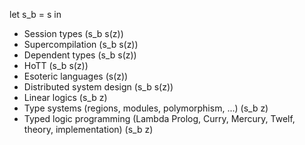 let s_b = s in
* Session types (s_b s(z))
* Supercompilation (s_b s(z))
* Dependent types (s_b s(z))
* HoTT (s_b s(z))
* Esoteric languages (s(z))
* Distributed system design (s_b s(z))
* Linear logics (s_b z)
* Type systems (regions, modules, polymorphism, ...) (s_b z)
* Typed logic programming (Lambda Prolog, Curry, Mercury, Twelf, theory, implementation) (s_b z)
